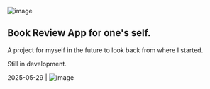 ![image](https://github.com/user-attachments/assets/d87b0992-2320-4da8-8675-2aa464deb3ec)

## Book Review App for one's self. 

A project for myself in the future to look back from where I started.

Still in development.

2025-05-29 | ![image](https://github.com/user-attachments/assets/5004a97e-6f7d-4f20-b5a6-8ade59295447)


